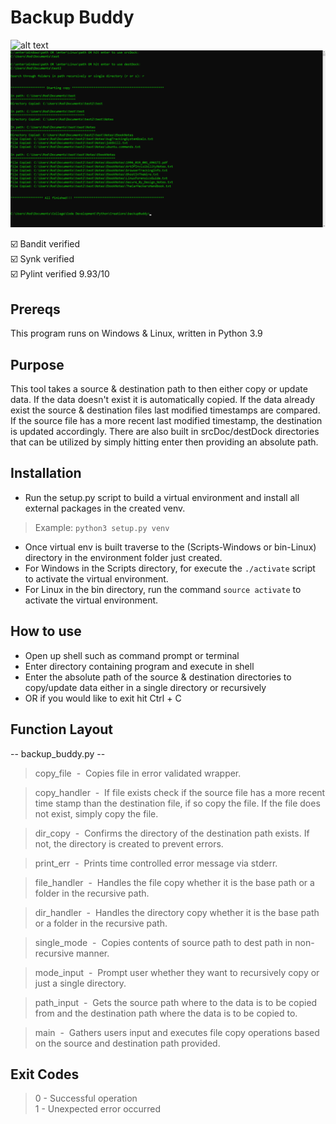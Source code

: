 # Backup Buddy
![alt text](https://github.com/ngimb64/Backup-Buddy/blob/main/BackupBuddy.gif?raw=true)
![alt text](https://github.com/ngimb64/Backup-Buddy/blob/main/BackupBuddy.png?raw=true)

&#9745;&#65039; Bandit verified<br>
&#9745;&#65039; Synk verified<br>
&#9745;&#65039; Pylint verified 9.93/10

## Prereqs
This program runs on Windows & Linux, written in Python 3.9

## Purpose
This tool takes a source & destination path to then either copy or update data.
If the data doesn't exist it is automatically copied.
If the data already exist the source & destination files last modified timestamps are compared.
If the source file has a more recent last modified timestamp, the destination is updated accordingly.
There are also built in srcDoc/destDock directories that can be utilized by simply hitting enter then providing an absolute path.

## Installation
- Run the setup.py script to build a virtual environment and install all external packages in the created venv.

> Example: `python3 setup.py venv`

- Once virtual env is built traverse to the (Scripts-Windows or bin-Linux) directory in the environment folder just created.
- For Windows in the Scripts directory, for execute the `./activate` script to activate the virtual environment.
- For Linux in the bin directory, run the command `source activate` to activate the virtual environment.

## How to use
- Open up shell such as command prompt or terminal
- Enter directory containing program and execute in shell
- Enter the absolute path of the source & destination directories to copy/update data either in a single directory or recursively
- OR if you would like to exit hit Ctrl + C

## Function Layout
-- backup_buddy.py --
> copy_file &nbsp;-&nbsp; Copies file in error validated wrapper.

> copy_handler &nbsp;-&nbsp; If file exists check if the source file has a more recent time stamp 
> than the destination file, if so copy the file. If the file does not exist, simply copy the file.

> dir_copy &nbsp;-&nbsp; Confirms the directory of the destination path exists. If not, the 
> directory is created to prevent errors.

> print_err &nbsp;-&nbsp; Prints time controlled error message via stderr.

> file_handler &nbsp;-&nbsp; Handles the file copy whether it is the base path or a folder in the 
> recursive path.

> dir_handler &nbsp;-&nbsp; Handles the directory copy whether it is the base path or a folder in
> the recursive path.

> single_mode &nbsp;-&nbsp; Copies contents of source path to dest path in non-recursive manner.

> mode_input &nbsp;-&nbsp; Prompt user whether they want to recursively copy or just a single 
> directory.

> path_input &nbsp;-&nbsp; Gets the source path where to the data is to be copied from and the 
> destination path where the data is to be copied to.

> main &nbsp;-&nbsp; Gathers users input and executes file copy operations based on the source and 
> destination path provided.

## Exit Codes
> 0 - Successful operation<br>
> 1 - Unexpected error occurred